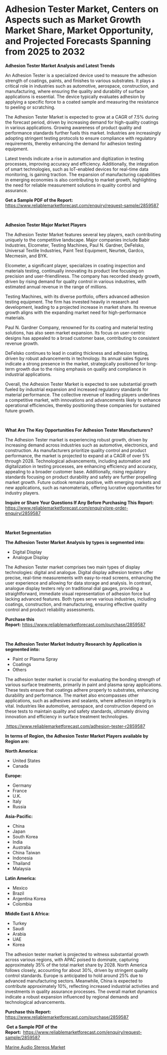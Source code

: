 <p><h1>Adhesion Tester Market, Centers on Aspects such as Market Growth Market Share, Market Opportunity, and Projected Forecasts Spanning from 2025 to 2032</h1></p><p><strong>Adhesion Tester Market Analysis and Latest Trends</strong></p>
<p><p>An Adhesion Tester is a specialized device used to measure the adhesion strength of coatings, paints, and finishes to various substrates. It plays a critical role in industries such as automotive, aerospace, construction, and manufacturing, where ensuring the quality and durability of surface applications is essential. The device typically evaluates adhesion by applying a specific force to a coated sample and measuring the resistance to peeling or scratching.</p><p>The Adhesion Tester Market is expected to grow at a CAGR of 7.5% during the forecast period, driven by increasing demand for high-quality coatings in various applications. Growing awareness of product quality and performance standards further fuels this market. Industries are increasingly adopting stringent testing protocols to ensure compliance with regulatory requirements, thereby enhancing the demand for adhesion testing equipment.</p><p>Latest trends indicate a rise in automation and digitization in testing processes, improving accuracy and efficiency. Additionally, the integration of smart technologies, such as IoT-enabled devices for real-time data monitoring, is gaining traction. The expansion of manufacturing capabilities in emerging economies is also contributing to market growth, highlighting the need for reliable measurement solutions in quality control and assurance.</p></p>
<p><strong>Get a Sample PDF of the Report:&nbsp;</strong> <a href="https://www.reliablemarketforecast.com/enquiry/request-sample/2859587?utm_campaign=3275&utm_medium=2&utm_source=Github&utm_content=ia&utm_term=12032025&utm_id=adhesion-tester">https://www.reliablemarketforecast.com/enquiry/request-sample/2859587</a></p>
<p>&nbsp;</p>
<p><strong>Adhesion Tester Major Market Players</strong></p>
<p><p>The Adhesion Tester Market features several key players, each contributing uniquely to the competitive landscape. Major companies include Babir Industries, Elcometer, Testing Machines, Paul N. Gardner, DeFelsko, Universal Textile Industries, Paint Test Equipment, Neurtek, Gardco, Mecmesin, and BYK. </p><p>Elcometer, a significant player, specializes in coating inspection and materials testing, continually innovating its product line focusing on precision and user-friendliness. The company has recorded steady growth, driven by rising demand for quality control in various industries, with estimated annual revenue in the range of millions.</p><p>Testing Machines, with its diverse portfolio, offers advanced adhesion testing equipment. The firm has invested heavily in research and development, leading to a projected increase in market share. Its revenue growth aligns with the expanding market need for high-performance materials.</p><p>Paul N. Gardner Company, renowned for its coating and material testing solutions, has also seen market expansion. Its focus on user-centric designs has appealed to a broad customer base, contributing to consistent revenue growth.</p><p>DeFelsko continues to lead in coating thickness and adhesion testing, driven by robust advancements in technology. Its annual sales figures indicate a strong presence in the market, strategically positioned for long-term growth due to the rising emphasis on quality and compliance in industrial applications.</p><p>Overall, the Adhesion Tester Market is expected to see substantial growth fueled by industrial expansion and increased regulatory standards for material performance. The collective revenue of leading players underlines a competitive market, with innovations and advancements likely to enhance operational efficiencies, thereby positioning these companies for sustained future growth.</p></p>
<p>&nbsp;</p>
<p><strong>What Are The Key Opportunities For Adhesion Tester Manufacturers?</strong></p>
<p><p>The Adhesion Tester market is experiencing robust growth, driven by increasing demand across industries such as automotive, electronics, and construction. As manufacturers prioritize quality control and product performance, the market is projected to expand at a CAGR of over 5% through 2028. Technological advancements, including automation and digitalization in testing processes, are enhancing efficiency and accuracy, appealing to a broader customer base. Additionally, rising regulatory standards focusing on product durability and safety are further propelling market growth. Future outlook remains positive, with emerging markets and new applications, such as nanomaterials, offering lucrative opportunities for industry players.</p></p>
<p><strong>Inquire or Share Your Questions If Any Before Purchasing This Report:</strong> <a href="https://www.reliablemarketforecast.com/enquiry/pre-order-enquiry/2859587?utm_campaign=3275&utm_medium=2&utm_source=Github&utm_content=ia&utm_term=12032025&utm_id=adhesion-tester">https://www.reliablemarketforecast.com/enquiry/pre-order-enquiry/2859587</a></p>
<p>&nbsp;</p>
<p><strong>Market Segmentation</strong></p>
<p><strong>The Adhesion Tester Market Analysis by types is segmented into:</strong></p>
<p><ul><li>Digital Display</li><li>Analogue Display</li></ul></p>
<p><p>The Adhesion Tester market comprises two main types of display technologies: digital and analogue. Digital display adhesion testers offer precise, real-time measurements with easy-to-read screens, enhancing the user experience and allowing for data storage and analysis. In contrast, analogue display testers rely on traditional dial gauges, providing a straightforward, immediate visual representation of adhesion force but lacking advanced features. Both types serve various industries, including coatings, construction, and manufacturing, ensuring effective quality control and product reliability assessments.</p></p>
<p><strong>Purchase this Report:&nbsp;</strong><a href="https://www.reliablemarketforecast.com/purchase/2859587?utm_campaign=3275&utm_medium=2&utm_source=Github&utm_content=ia&utm_term=12032025&utm_id=adhesion-tester">https://www.reliablemarketforecast.com/purchase/2859587</a></p>
<p>&nbsp;</p>
<p><strong>The Adhesion Tester Market Industry Research by Application is segmented into:</strong></p>
<p><ul><li>Paint or Plasma Spray</li><li>Coatings</li><li>Others</li></ul></p>
<p><p>The adhesion tester market is crucial for evaluating the bonding strength of various surface treatments, primarily in paint and plasma spray applications. These tests ensure that coatings adhere properly to substrates, enhancing durability and performance. The market also encompasses other applications, such as adhesives and sealants, where adhesion integrity is vital. Industries like automotive, aerospace, and construction depend on these tests to maintain quality and safety standards, ultimately driving innovation and efficiency in surface treatment technologies.</p></p>
<p><a href="https://www.reliablemarketforecast.com/adhesion-tester-r2859587?utm_campaign=3275&utm_medium=2&utm_source=Github&utm_content=ia&utm_term=12032025&utm_id=adhesion-tester">&nbsp;https://www.reliablemarketforecast.com/adhesion-tester-r2859587</a></p>
<p><strong>In terms of Region, the Adhesion Tester Market Players available by Region are:</strong></p>
<p>
    <p> <strong> North America: </strong>
        <ul>
            <li>United States</li>
            <li>Canada</li>
        </ul>
        </p> 
    <p> <strong> Europe: </strong>
        <ul>
            <li>Germany</li>
            <li>France</li>
            <li>U.K.</li>
            <li>Italy</li>
            <li>Russia</li>
        </ul>
        </p> 
    <p> <strong> Asia-Pacific: </strong>
        <ul>
            <li>China</li>
            <li>Japan</li>
            <li>South Korea</li>
            <li>India</li>
            <li>Australia</li>
            <li>China Taiwan</li>
            <li>Indonesia</li>
            <li>Thailand</li>
            <li>Malaysia</li>
        </ul>
        </p> 
    <p> <strong> Latin America: </strong>
        <ul>
            <li>Mexico</li>
            <li>Brazil</li>
            <li>Argentina Korea</li>
            <li>Colombia</li>
        </ul>
        </p> 
    <p> <strong> Middle East & Africa: </strong>
        <ul>
            <li>Turkey</li>
            <li>Saudi</li>
            <li>Arabia</li>
            <li>UAE</li>
            <li>Korea</li>
        </ul>
    </p>
    </p>
<p><p>The adhesion tester market is projected to witness substantial growth across various regions, with APAC poised to dominate, capturing approximately 35% of the total market share by 2028. North America follows closely, accounting for about 30%, driven by stringent quality control standards. Europe is anticipated to hold around 25% due to advanced manufacturing sectors. Meanwhile, China is expected to contribute approximately 10%, reflecting increased industrial activities and investments in quality assurance processes. The overall market dynamics indicate a robust expansion influenced by regional demands and technological advancements.</p></p>
<p><strong>Purchase this Report: </strong><a href="https://www.reliablemarketforecast.com/purchase/2859587?utm_campaign=3275&utm_medium=2&utm_source=Github&utm_content=ia&utm_term=12032025&utm_id=adhesion-tester">https://www.reliablemarketforecast.com/purchase/2859587</a></p>
<p>&nbsp;<strong>Get a Sample PDF of the Report:&nbsp;&nbsp;</strong><a href="https://www.reliablemarketforecast.com/enquiry/request-sample/2859587?utm_campaign=3275&utm_medium=2&utm_source=Github&utm_content=ia&utm_term=12032025&utm_id=adhesion-tester">https://www.reliablemarketforecast.com/enquiry/request-sample/2859587</a></p>
<p><strong></strong></p>
<p><p><a href="https://github.com/miottaredlin79/Market-Research-Report-List-1/blob/main/marine-audio-stereos-market.md?utm_campaign=3275&utm_medium=2&utm_source=Github&utm_content=ia&utm_term=12032025&utm_id=adhesion-tester">Marine Audio Stereos Market</a></p></p>